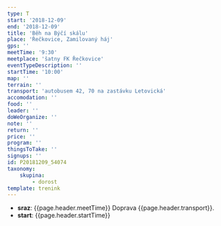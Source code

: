 ```yaml
---
type: T
start: '2018-12-09'
end: '2018-12-09'
title: 'Běh na Býčí skálu'
place: 'Řečkovice, Zamilovaný háj'
gps: ''
meetTime: '9:30'
meetplace: 'šatny FK Řečkovice'
eventTypeDescription: ''
startTime: '10:00'
map: ''
terrain: ''
transport: 'autobusem 42, 70 na zastávku Letovická'
accomodation: ''
food: ''
leader: ''
doWeOrganize: ''
note: ''
return: ''
price: ''
program: ''
thingsToTake: ''
signups: ''
id: P20181209_54074
taxonomy:
    skupina:
        - dorost
template: trenink
---
```

* **sraz**: {{page.header.meetTime}} Doprava {{page.header.transport}}.
* **start**: {{page.header.startTime}}

